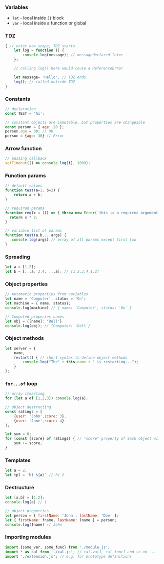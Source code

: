### Variables
- `let` - local inside `{}` block
- `var` - local inside a function or global

### TDZ
```js
{ // enter new scope, TDZ starts
    let log = function () {
        console.log(message); // messagedeclared later
    };

    // calling log() here would cause a ReferenceError

    let message= 'Hello'; // TDZ ends
    log(); // called outside TDZ
}
```

### Constants
```js
// declaration
const TEST = 'hi';

// constant objects are immutable, but properties are changeable
const person = { age: 20 };
person.age = 30; // OK
person = {age: 30} // Error
```

### Arrow function
```js
// passing callback
setTimeout(() => console.log(i), 1000);
```

### Function params
```js
// default values
function test(a=1, b=2) {
    return a + b;
}

// required params
function req(x = (() => { throw new Error('this is a required argument') })()){
  return x * 2;
}

// variable list of params
function test(a,b,...args) {
   console.log(args) // array of all params except first two
}
```

### Spreading
```js
let a = [1,2];
let b = [...a, 3,4, ...a]; // [1,2,3,4,1,2]

```

### Object properties
```js
// Automatic properties from variables
let name = 'Computer', status = 'On';
let machine = { name, status};
console.log(machine) // { name: 'Computer', status: 'On' }

// Computed properies names
let obj = {[name]: 'Dell'}
console.log(obj); // {Computer: 'Dell'}
```

### Object methods
```js
let server = {
    name,
    restart() { // short syntax to define object methods
        console.log("The" + this.name + " is restarting...");
    }
};
```

### `for...of` loop
```js
// array itearting
for (let a of [1,2,3]) console.log(a);

// object destructing
const ratings = [
    {user: 'John',score: 3},
    {user: 'Jane',score: 4}
];

let sum = 0;
for (const {score} of ratings) { // "score" property of each object will go to "score variable"
    sum += score;
}
```

### Templates
```js
let a = 2;
let tpl = `hi ${a}` // hi 2
```

### Destructure
```js
let [a,b] = [1,2];
console.log(a) // 1

// object properties
let person = { firstName: 'John', lastName: 'Doe' };
let { firstName: fname, lastName: lname } = person;
console.log(fname) // John
```

### Importing modules
```js
import {some_var, some_func} from './module.js';
import * as cal from './cal.js'; // cal.var1, cal.func1 and so on ...
import './extension.js'; // e.g. for prototype definitions
```

